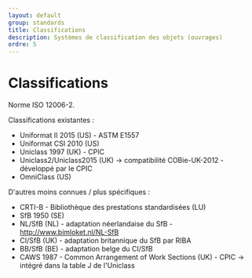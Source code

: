 ```yaml
---
layout: default
group: standards
title: Classifications
description: Systèmes de classification des objets (ouvrages)
ordre: 5
---
```


# Classifications

Norme ISO 12006-2.

Classifications existantes :
* Uniformat II 2015 (US) - ASTM E1557
* Uniformat CSI 2010 (US)
* Uniclass 1997 (UK) - CPIC
* Uniclass2/Uniclass2015 (UK) -> compatibilité COBie-UK-2012 - développé par le CPIC
* OmniClass (US)

D'autres moins connues / plus spécifiques :
* CRTI-B - Bibliothèque des prestations standardisées (LU)
* SfB 1950 (SE)
* NL/SfB (NL) - adaptation néerlandaise du SfB - http://www.bimloket.nl/NL-SfB
* CI/SfB (UK) - adaptation britannique du SfB par RIBA
* BB/SfB (BE) - adaptation belge du CI/SfB
* CAWS 1987 - Common Arrangement of Work Sections (UK) - CPIC -> intégré dans la table J de l'Uniclass
